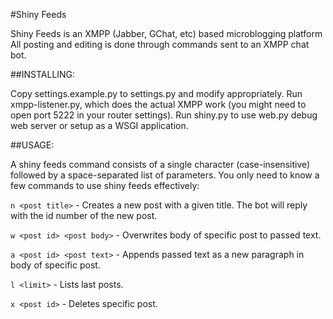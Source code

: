 #Shiny Feeds

Shiny Feeds is an XMPP (Jabber, GChat, etc) based microblogging platform All posting and editing 
is done through commands sent to an XMPP chat bot.

##INSTALLING:

Copy settings.example.py to settings.py and modify appropriately. Run xmpp-listener.py, which 
does the actual XMPP work (you might need to open port 5222 in your router settings). Run 
shiny.py to use web.py debug web server or setup as a WSGI application.

##USAGE: 

A shiny feeds command consists of a single character (case-insensitive) followed by a 
space-separated list of parameters. You only need to know a few commands to use shiny feeds effectively:

`n <post title>` - Creates a new post with a given title. The bot will reply with the id number of the new post.

`w <post id> <post body>` - Overwrites body of specific post to passed text.

`a <post id> <post text>` - Appends passed text as a new paragraph in body of specific post.

`l <limit>` - Lists <limit> last posts.

`x <post id>` - Deletes specific post.



